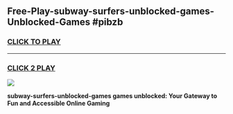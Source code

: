 
## Free-Play-subway-surfers-unblocked-games-Unblocked-Games #pibzb
<h3>
<a href="https://news.freeplayer.one?title=subway-surfers-unblocked-games&ref=8M">CLICK TO PLAY</a></h3>
<hr>

<h3>
<a href="https://news.freeplayer.one?title=subway-surfers-unblocked-games&ref=8M">CLICK 2 PLAY</a>
  
</h3>

<a href="https://news.freeplayer.one?title=subway-surfers-unblocked-games&ref=8M"><img src="https://clearcache.store/games.png"></a>


**subway-surfers-unblocked-games games unblocked: Your Gateway to Fun and Accessible Online Gaming**
